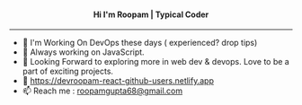 <h4 align="center">  Hi I'm Roopam | Typical Coder</h4>

<hr />

- 👋 I'm Working On DevOps these days ( experienced? drop tips)
- 👀 Always working on JavaScript.
- 🌱 Looking Forward to exploring more in web dev & devops. Love to be a part of exciting projects.
- :dizzy: https://devroopam-react-github-users.netlify.app
- 📫 Reach me : roopamgupta68@gmail.com

<!---
whoroopamgupta/whoroopamgupta is a ✨ special ✨ repository because its `README.md` (this file) appears on your GitHub profile.
You can click the Preview link to take a look at your changes.
--->
